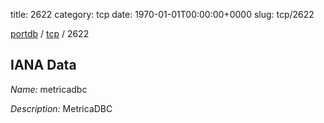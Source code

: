 title: 2622
category: tcp
date: 1970-01-01T00:00:00+0000
slug: tcp/2622

[portdb](/) / [tcp](/category/tcp.html) / 2622


## IANA Data

_Name:_ metricadbc

_Description:_ MetricaDBC

